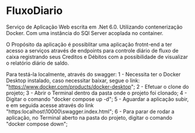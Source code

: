 # FluxoDiario

Serviço de Aplicação Web escrita em .Net 6.0.
Utilizando contenerização Docker.
Com uma instância do SQl Server acoplada no container.

O Propósito da aplicação é possiblitar uma aplicação frotnt-end a ter acesso a serviços através de endpoints para controle diário de fluxo de caixa registrando seus Creditos e Débitos com a possibilidade de visualizar o relatório diário de saldo.

Para testá-la localmente, através do swagger:
1 - Necessita ter o Docker Desktop instalado, caso necessitar baixar, segue o link: "https://www.docker.com/products/docker-desktop";
2 - Efetuar o clone do projeto;
3 - Abrir o Terminal dentro da pasta onde o projeto foi clonado;
4 - Digitar o comando "docker compose up -d";
5 - Aguardar a aplicação subir, e em seguida acesse através do link "https:localhost\10000\swagger.index.html";
6 - Para parar de rodar a aplicação, no Terminal aberto na pasta do projeto, digitar o comando "docker compose down";
